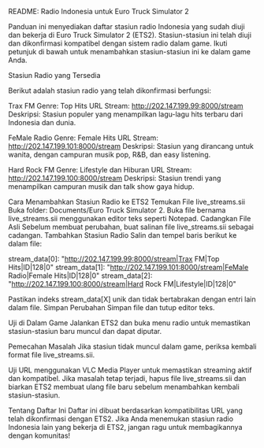 README: Radio Indonesia untuk Euro Truck Simulator 2

Panduan ini menyediakan daftar stasiun radio Indonesia yang sudah diuji dan bekerja di Euro Truck Simulator 2 (ETS2). Stasiun-stasiun ini telah diuji dan dikonfirmasi kompatibel dengan sistem radio dalam game. Ikuti petunjuk di bawah untuk menambahkan stasiun-stasiun ini ke dalam game Anda.

Stasiun Radio yang Tersedia

Berikut adalah stasiun radio yang telah dikonfirmasi berfungsi:

Trax FM
Genre: Top Hits
URL Stream: http://202.147.199.99:8000/stream
Deskripsi: Stasiun populer yang menampilkan lagu-lagu hits terbaru dari Indonesia dan dunia.

FeMale Radio
Genre: Female Hits
URL Stream: http://202.147.199.101:8000/stream
Deskripsi: Stasiun yang dirancang untuk wanita, dengan campuran musik pop, R&B, dan easy listening.

Hard Rock FM
Genre: Lifestyle dan Hiburan
URL Stream: http://202.147.199.100:8000/stream
Deskripsi: Stasiun trendi yang menampilkan campuran musik dan talk show gaya hidup.

Cara Menambahkan Stasiun Radio ke ETS2
Temukan File live_streams.sii
Buka folder: Documents/Euro Truck Simulator 2.
Buka file bernama live_streams.sii menggunakan editor teks seperti Notepad.
Cadangkan File Asli
Sebelum membuat perubahan, buat salinan file live_streams.sii sebagai cadangan.
Tambahkan Stasiun Radio
Salin dan tempel baris berikut ke dalam file:

stream_data[0]: "http://202.147.199.99:8000/stream|Trax FM|Top Hits|ID|128|0"
stream_data[1]: "http://202.147.199.101:8000/stream|FeMale Radio|Female Hits|ID|128|0"
stream_data[2]: "http://202.147.199.100:8000/stream|Hard Rock FM|Lifestyle|ID|128|0"

Pastikan indeks stream_data[X] unik dan tidak bertabrakan dengan entri lain dalam file.
Simpan Perubahan
Simpan file dan tutup editor teks.

Uji di Dalam Game
Jalankan ETS2 dan buka menu radio untuk memastikan stasiun-stasiun baru muncul dan dapat diputar.

Pemecahan Masalah
Jika stasiun tidak muncul dalam game, periksa kembali format file live_streams.sii.

Uji URL menggunakan VLC Media Player untuk memastikan streaming aktif dan kompatibel.
Jika masalah tetap terjadi, hapus file live_streams.sii dan biarkan ETS2 membuat ulang file baru sebelum menambahkan kembali stasiun-stasiun.

Tentang Daftar Ini
Daftar ini dibuat berdasarkan kompatibilitas URL yang telah dikonfirmasi dengan ETS2. Jika Anda menemukan stasiun radio Indonesia lain yang bekerja di ETS2, jangan ragu untuk membagikannya dengan komunitas!

